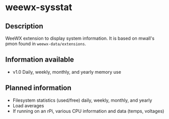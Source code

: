 # weewx-sysstat

## Description
WeeWX extension to display system information. It is based on mwall's pmon found in
`weewx-data/extensions`. 

## Information available
- v1.0 Daily, weekly, monthly, and yearly memory use

## Planned information
- Filesystem statistics (used/free) daily, weekly, monthly, and yearly
- Load averages
- If running on an rPi, various CPU information and data (temps, voltages)
